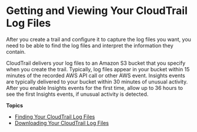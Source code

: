 # Getting and Viewing Your CloudTrail Log Files<a name="get-and-view-cloudtrail-log-files"></a>

 After you create a trail and configure it to capture the log files you want, you need to be able to find the log files and interpret the information they contain\.

CloudTrail delivers your log files to an Amazon S3 bucket that you specify when you create the trail\. Typically, log files appear in your bucket within 15 minutes of the recorded AWS API call or other AWS event\. Insights events are typically delivered to your bucket within 30 minutes of unusual activity\. After you enable Insights events for the first time, allow up to 36 hours to see the first Insights events, if unusual activity is detected\.

**Topics**
+ [Finding Your CloudTrail Log Files](cloudtrail-find-log-files.md)
+ [Downloading Your CloudTrail Log Files](cloudtrail-read-log-files.md)